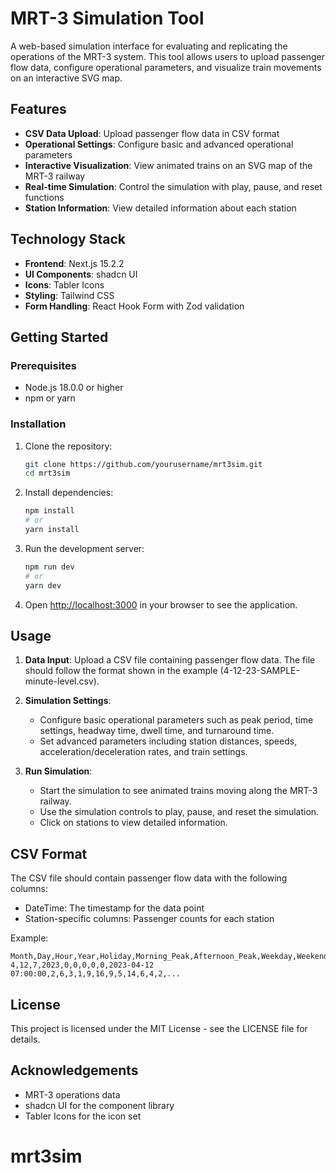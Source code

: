 # MRT-3 Simulation Tool

A web-based simulation interface for evaluating and replicating the operations of the MRT-3 system. This tool allows users to upload passenger flow data, configure operational parameters, and visualize train movements on an interactive SVG map.

## Features

- **CSV Data Upload**: Upload passenger flow data in CSV format
- **Operational Settings**: Configure basic and advanced operational parameters
- **Interactive Visualization**: View animated trains on an SVG map of the MRT-3 railway
- **Real-time Simulation**: Control the simulation with play, pause, and reset functions
- **Station Information**: View detailed information about each station

## Technology Stack

- **Frontend**: Next.js 15.2.2
- **UI Components**: shadcn UI
- **Icons**: Tabler Icons
- **Styling**: Tailwind CSS
- **Form Handling**: React Hook Form with Zod validation

## Getting Started

### Prerequisites

- Node.js 18.0.0 or higher
- npm or yarn

### Installation

1. Clone the repository:

   ```bash
   git clone https://github.com/yourusername/mrt3sim.git
   cd mrt3sim
   ```

2. Install dependencies:

   ```bash
   npm install
   # or
   yarn install
   ```

3. Run the development server:

   ```bash
   npm run dev
   # or
   yarn dev
   ```

4. Open [http://localhost:3000](http://localhost:3000) in your browser to see the application.

## Usage

1. **Data Input**: Upload a CSV file containing passenger flow data. The file should follow the format shown in the example (4-12-23-SAMPLE-minute-level.csv).

2. **Simulation Settings**:

   - Configure basic operational parameters such as peak period, time settings, headway time, dwell time, and turnaround time.
   - Set advanced parameters including station distances, speeds, acceleration/deceleration rates, and train settings.

3. **Run Simulation**:
   - Start the simulation to see animated trains moving along the MRT-3 railway.
   - Use the simulation controls to play, pause, and reset the simulation.
   - Click on stations to view detailed information.

## CSV Format

The CSV file should contain passenger flow data with the following columns:

- DateTime: The timestamp for the data point
- Station-specific columns: Passenger counts for each station

Example:

```
Month,Day,Hour,Year,Holiday,Morning_Peak,Afternoon_Peak,Weekday,Weekend,DateTime,"1,2","1,3",...
4,12,7,2023,0,0,0,0,0,2023-04-12 07:00:00,2,6,3,1,9,16,9,5,14,6,4,2,...
```

## License

This project is licensed under the MIT License - see the LICENSE file for details.

## Acknowledgements

- MRT-3 operations data
- shadcn UI for the component library
- Tabler Icons for the icon set
# mrt3sim
